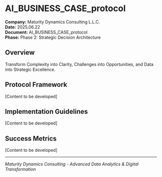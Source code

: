 ﻿# AI_BUSINESS_CASE_protocol

**Company:** Maturity Dynamics Consulting L.L.C.  
**Date:** 2025.06.22  
**Document:** AI_BUSINESS_CASE_protocol  
**Phase:** Phase 2: Strategic Decision Architecture  

## Overview
Transform Complexity into Clarity, Challenges into Opportunities, and Data into Strategic Excellence.

## Protocol Framework
[Content to be developed]

## Implementation Guidelines
[Content to be developed]

## Success Metrics
[Content to be developed]

---
*Maturity Dynamics Consulting - Advanced Data Analytics & Digital Transformation*
